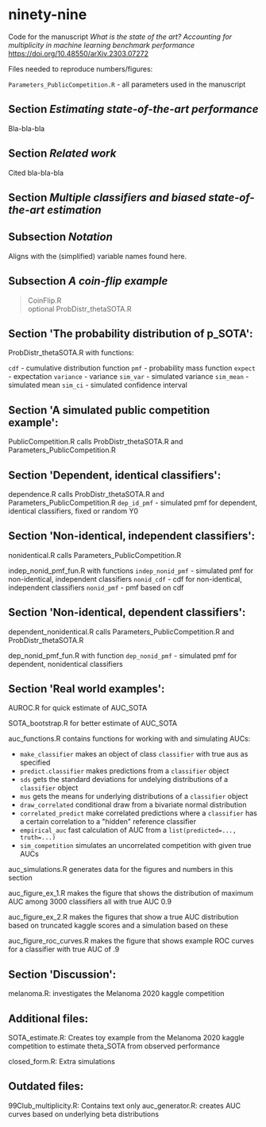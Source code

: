 # ninety-nine

Code for the manuscript *What is the state of the art? Accounting for multiplicity in machine learning benchmark performance* 	
https://doi.org/10.48550/arXiv.2303.07272

Files needed to reproduce numbers/figures:

`Parameters_PublicCompetition.R` - all parameters used in the manuscript

## Section *Estimating state-of-the-art performance*

Bla-bla-bla

## Section *Related work*

Cited bla-bla-bla

## Section *Multiple classifiers and biased state-of-the-art estimation*

## Subsection *Notation*

Aligns with the (simplified) variable names found here. 

## Subsection *A coin-flip example*

> CoinFlip.R \
> optional ProbDistr_thetaSOTA.R

## Section 'The probability distribution of p_SOTA':

ProbDistr_thetaSOTA.R with functions:

`cdf`       - cumulative distribution function
`pmf`       - probability mass function
`expect`    - expectation
`variance`  - variance
`sim_var` - simulated variance
`sim_mean` - simulated mean
`sim_ci` - simulated confidence interval

## Section 'A simulated public competition example':

PublicCompetition.R
calls ProbDistr_thetaSOTA.R and Parameters_PublicCompetition.R


## Section 'Dependent, identical classifiers':

dependence.R
calls ProbDistr_thetaSOTA.R and Parameters_PublicCompetition.R
`dep_id_pmf` - simulated pmf for dependent, identical classifiers, fixed or random Y0

## Section 'Non-identical, independent classifiers':

nonidentical.R
calls Parameters_PublicCompetition.R

indep_nonid_pmf_fun.R with functions
`indep_nonid_pmf` - simulated pmf for non-identical, independent classifiers
`nonid_cdf` - cdf for non-identical, independent classifiers
`nonid_pmf` - pmf based on cdf

## Section 'Non-identical, dependent classifiers':

dependent_nonidentical.R
calls Parameters_PublicCompetition.R and ProbDistr_thetaSOTA.R

dep_nonid_pmf_fun.R with function
`dep_nonid_pmf` - simulated pmf for dependent, nonidentical classifiers


## Section 'Real world examples':

AUROC.R for quick estimate of AUC_SOTA

SOTA_bootstrap.R for better estimate of AUC_SOTA

auc_functions.R contains functions for working with and simulating AUCs:

- `make_classifier` makes an object of class `classifier` with true aus as specified
- `predict.classifier` makes predictions from a `classifier` object
- `sds` gets the standard deviations for undelying distributions of a `classifier` object
- `mus` gets the means for underlying distributions of a `classifier` object
- `draw_correlated` conditional draw from a bivariate normal distribution
- `correlated_predict` make correlated predictions where a `classifier` has a certain correlation to a "hidden" reference classifier
- `empirical_auc` fast calculation of AUC from a `list(predicted=..., truth=...)`
- `sim_competition` simulates an uncorrelated competition with given true AUCs

auc_simulations.R generates data for the figures and numbers in this section

auc_figure_ex_1.R makes the figure that shows the distribution of maximum AUC among 3000 classifiers all with true AUC 0.9

auc_figure_ex_2.R makes the figures that show a true AUC distribution based on
truncated kaggle scores and a simulation based on these

auc_figure_roc_curves.R makes the figure that shows example ROC curves for a classifier with true AUC of .9

## Section 'Discussion':

melanoma.R: investigates the Melanoma 2020 kaggle competition

## Additional files:

SOTA_estimate.R: Creates toy example from the Melanoma 2020 kaggle competition to estimate theta_SOTA from observed performance

closed_form.R: Extra simulations

## Outdated files:

99Club_multiplicity.R: Contains text only
auc_generator.R: creates AUC curves based on underlying beta distributions

